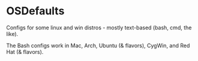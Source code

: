 OSDefaults
==========

Configs for some linux and win distros - mostly text-based (bash, cmd, the like).

The Bash configs work in Mac, Arch, Ubuntu (& flavors), CygWin, and Red Hat (& flavors).

  


